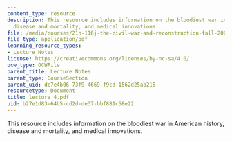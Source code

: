 ```yaml
---
content_type: resource
description: This resource includes information on the bloodiest war in American history,
  disease and mortality, and medical innovations.
file: /media/courses/21h-116j-the-civil-war-and-reconstruction-fall-2005/b27e1d8364b5cd2dde37bbf881c58e22_lecture_4.pdf
file_type: application/pdf
learning_resource_types:
- Lecture Notes
license: https://creativecommons.org/licenses/by-nc-sa/4.0/
ocw_type: OCWFile
parent_title: Lecture Notes
parent_type: CourseSection
parent_uid: dc7e4b06-73f9-4669-f9cd-1562d25ab215
resourcetype: Document
title: lecture_4.pdf
uid: b27e1d83-64b5-cd2d-de37-bbf881c58e22
---
```

This resource includes information on the bloodiest war in American history, disease and mortality, and medical innovations.